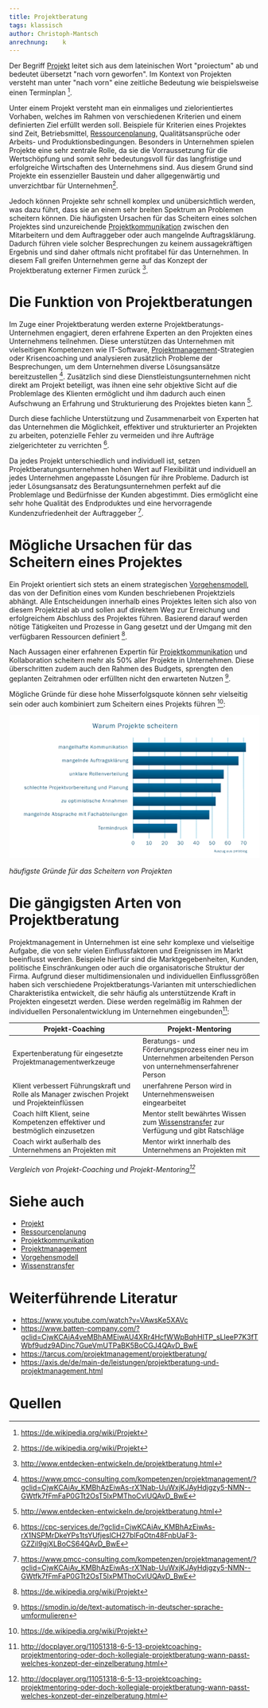 ```yaml
---
title: Projektberatung
tags: klassisch
author: Christoph-Mantsch
anrechnung:    k 
---
```

Der Begriff [Projekt](Projekt.md) leitet sich aus dem lateinischen Wort "proiectum" ab und bedeutet übersetzt "nach vorn geworfen". Im Kontext von Projekten versteht man unter "nach vorn" eine zeitliche Bedeutung wie beispielsweise einen Terminplan [^1].

Unter einem Projekt versteht man ein einmaliges und zielorientiertes Vorhaben, welches im Rahmen von verschiedenen Kriterien und einem definierten Ziel erfüllt werden soll. Beispiele für Kriterien eines Projektes sind Zeit, Betriebsmittel, [Ressourcenplanung](Ressourcenplanung.md), Qualitätsansprüche oder Arbeits- und Produktionsbedingungen. 
Besonders in Unternehmen spielen Projekte eine sehr zentrale Rolle, da sie die Vorraussetzung für die Wertschöpfung und somit sehr bedeutungsvoll für das langfristige und erfolgreiche Wirtschaften des Unternehmens sind. Aus diesem Grund sind Projekte ein essenzieller Baustein und daher allgegenwärtig und unverzichtbar für Unternehmen[^1].
 
Jedoch können Projekte sehr schnell komplex und unübersichtlich werden, was dazu führt, dass sie an einem sehr breiten Spektrum an Problemen scheitern können. Die häufigsten Ursachen für das Scheitern eines solchen Projektes sind unzureichende [Projektkommunikation](Projektkommunikation.md) zwischen den Mitarbeitern und dem Auftraggeber oder auch mangelnde Auftragsklärung. Dadurch führen viele solcher Besprechungen zu keinem aussagekräftigen Ergebnis und sind daher oftmals nicht profitabel für das Unternehmen. In diesem Fall greifen Unternehmen gerne auf das Konzept der Projektberatung externer Firmen zurück [^2].


# Die Funktion von Projektberatungen

Im Zuge einer Projektberatung werden externe Projektberatungs-Unternehmen engagiert, deren erfahrene Experten an den Projekten eines Unternehmens teilnehmen. Diese unterstützen das Unternehmen mit vielseitigen Kompetenzen wie IT-Software, [Projektmanagement](Projektmanagement.md)-Strategien oder Krisencoaching und analysieren zusätzlich Probleme der Besprechungen, um dem Unternehmen diverse Lösungsansätze bereitzustellen [^4].
Zusätzlich sind diese Dienstleistungsunternehmen nicht direkt am Projekt beteiligt, was ihnen eine sehr objektive Sicht auf die Problemlage des Klienten ermöglicht und ihm dadurch auch einen Aufschwung an Erfahrung und Strukturierung des Projektes bieten kann [^2].

Durch diese fachliche Unterstützung und Zusammenarbeit von Experten hat das Unternehmen die Möglichkeit, effektiver und strukturierter an Projekten zu arbeiten, potenzielle Fehler zu vermeiden und ihre Aufträge zielgerichteter zu verrichten [^3].

Da jedes Projekt unterschiedlich und individuell ist, setzen Projektberatungsunternehmen hohen Wert auf Flexibilität und individuell an jedes Unternehmen angepasste Lösungen für ihre Probleme. Dadurch ist jeder Lösungsansatz des Beratungsunternehmen perfekt auf die Problemlage und Bedürfnisse der Kunden abgestimmt. Dies ermöglicht eine sehr hohe Qualität des Endproduktes und eine hervorragende Kundenzufriedenheit der Auftraggeber [^4].


# Mögliche Ursachen für das Scheitern eines Projektes

Ein Projekt orientiert sich stets an einem strategischen [Vorgehensmodell](Vorgehensmodelle.md), das von der Definition eines vom Kunden beschriebenen Projektziels abhängt. Alle Entscheidungen innerhalb eines Projektes leiten sich also von diesem Projektziel ab und sollen auf direktem Weg zur Erreichung und erfolgreichem Abschluss des Projektes führen. 
Basierend darauf werden nötige Tätigkeiten und Prozesse in Gang gesetzt und der Umgang mit den verfügbaren Ressourcen definiert [^1].

Nach Aussagen einer erfahrenen Expertin für [Projektkommunikation](Projektkommunikation.md) und Kollaboration scheitern mehr als 50% aller Projekte in Unternehmen. Diese überschritten zudem auch den Rahmen des Budgets, sprengten den geplanten Zeitrahmen oder erfüllten nicht den erwarteten Nutzen [^5]. 

Mögliche Gründe für diese hohe Misserfolgsquote können sehr vielseitig sein oder auch kombiniert zum Scheitern eines Projekts führen [^1]:



![Beispielabbildung](Projektberatung/Projektscheitern2.PNG)
   
   *häufigste Gründe für das Scheitern von Projekten*

# Die gängigsten Arten von Projektberatung

Projektmanagement in Unternehmen ist eine sehr komplexe und vielseitige Aufgabe, die von sehr vielen Einflussfaktoren und Ereignissen im Markt beeinflusst werden. Beispiele hierfür sind die Marktgegebenheiten, Kunden, politische Einschränkungen oder auch die organisatorische Struktur der Firma. Aufgrund dieser multidimensionalen und individuellen Einflussgrößen haben sich verschiedene Projektberatungs-Varianten mit unterschiedlichen Charakteristika entwickelt, die sehr häufig als unterstützende Kraft in Projekten eingesetzt werden. Diese werden regelmäßig im Rahmen der individuellen Personalentwicklung im Unternehmen eingebunden[^6]:


|  Projekt-Coaching  |  Projekt-Mentoring  | 
|  ----------------  |  -----------------  |  
|  Expertenberatung für eingesetzte Projektmanagementwerkzeuge | Beratungs- und Förderungsprozess einer neu im Unternehmen arbeitenden Person von unternehmenserfahrener Person   
|  Klient verbessert Führungskraft und Rolle als Manager zwischen Projekt und Projekteinflüssen  |  unerfahrene Person wird in Unternehmensweisen eingearbeitet  |
|  Coach hilft Klient, seine Kompetenzen effektiver und bestmöglich einzusetzen  |  Mentor stellt bewährtes Wissen zum [Wissenstransfer](Wissenstransfer.md) zur Verfügung und gibt Ratschläge      |        
|  Coach wirkt außerhalb des Unternehmens an Projekten mit  | Mentor wirkt innerhalb des Unternehmens an Projekten mit |    

*Vergleich von Projekt-Coaching und Projekt-Mentoring[^6]*


# Siehe auch

* [Projekt](Projekt.)
* [Ressourcenplanung](Ressourcenplanung.md)
* [Projektkommunikation](Projektkommunikation.md)
* [Projektmanagement](Projektmanagement.md)
* [Vorgehensmodell](Vorgehensmodelle.md)
* [Wissenstransfer](Wissenstransfer.md)


# Weiterführende Literatur

* https://www.youtube.com/watch?v=VAwsKe5XAVc
* https://www.batten-company.com/?gclid=CjwKCAiA4veMBhAMEiwAU4XRr4HcfWWpBqhHlTP_sLleeP7K3fTWbf9udz9ADinc7GueVmUTPaBK5BoCGJ4QAvD_BwE
* https://tarcus.com/projektmanagement/projektberatung/
* https://axis.de/de/main-de/leistungen/projektberatung-und-projektmanagement.html

# Quellen

[^1]: https://de.wikipedia.org/wiki/Projekt
[^2]: http://www.entdecken-entwickeln.de/projektberatung.html
[^3]: https://cpc-services.de/?gclid=CjwKCAiAv_KMBhAzEiwAs-rX1NSPMrDkeYPs1tsYUfjeslCH27blFqOtn48FnbUaF3-GZZil9gjXLBoCS64QAvD_BwE
[^4]: https://www.pmcc-consulting.com/kompetenzen/projektmanagement/?gclid=CjwKCAiAv_KMBhAzEiwAs-rX1Nab-UuWxjKJAyHdjgzy5-NMN--GWtfk7fFmFaP0GTt2OsT5lxPMThoCvlUQAvD_BwE
[^5]: https://smodin.io/de/text-automatisch-in-deutscher-sprache-umformulieren
[^6]: http://docplayer.org/11051318-6-5-13-projektcoaching-projektmentoring-oder-doch-kollegiale-projektberatung-wann-passt-welches-konzept-der-einzelberatung.html

